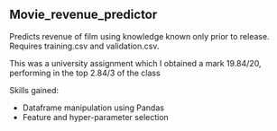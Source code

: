 ## Movie_revenue_predictor
Predicts revenue of film using knowledge known only prior to release. Requires training.csv and validation.csv.

This was a university assignment which I obtained a mark 19.84/20, performing in the top 2.84/3 of the class

Skills gained:
- Dataframe manipulation using Pandas
- Feature and hyper-parameter selection
